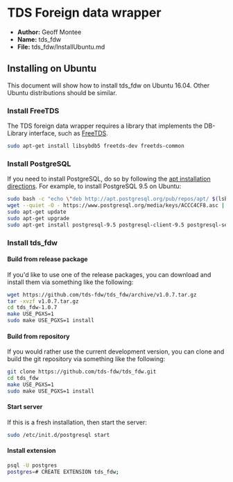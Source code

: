 # TDS Foreign data wrapper

* **Author:** Geoff Montee
* **Name:** tds_fdw
* **File:** tds_fdw/InstallUbuntu.md

## Installing on Ubuntu

This document will show how to install tds_fdw on Ubuntu 16.04. Other Ubuntu distributions should be similar.

### Install FreeTDS

The TDS foreign data wrapper requires a library that implements the DB-Library interface,
such as [FreeTDS](http://www.freetds.org).

```bash
sudo apt-get install libsybdb5 freetds-dev freetds-common
```

### Install PostgreSQL

If you need to install PostgreSQL, do so by following the [apt installation directions](https://wiki.postgresql.org/wiki/Apt). For example, to install PostgreSQL 9.5 on Ubuntu:

```bash
sudo bash -c "echo \"deb http://apt.postgresql.org/pub/repos/apt/ $(lsb_release -c -s)-pgdg main\" > /etc/apt/sources.list.d/pgdg.list"
wget --quiet -O - https://www.postgresql.org/media/keys/ACCC4CF8.asc | sudo apt-key add -
sudo apt-get update
sudo apt-get upgrade
sudo apt-get install postgresql-9.5 postgresql-client-9.5 postgresql-server-dev-9.5
```

### Install tds_fdw

#### Build from release package

If you'd like to use one of the release packages, you can download and install them via something like the following:

```bash
wget https://github.com/tds-fdw/tds_fdw/archive/v1.0.7.tar.gz
tar -xvzf v1.0.7.tar.gz
cd tds_fdw-1.0.7
make USE_PGXS=1
sudo make USE_PGXS=1 install
```

#### Build from repository

If you would rather use the current development version, you can clone and build the git repository via something like the following:

```bash
git clone https://github.com/tds-fdw/tds_fdw.git
cd tds_fdw
make USE_PGXS=1
sudo make USE_PGXS=1 install
```

#### Start server 

If this is a fresh installation, then start the server:

```bash
sudo /etc/init.d/postgresql start
```

#### Install extension

```bash
psql -U postgres
postgres=# CREATE EXTENSION tds_fdw;
```
